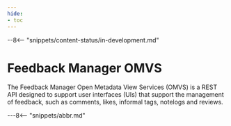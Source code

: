 ```yaml
---
hide:
- toc
---
```


<!-- SPDX-License-Identifier: CC-BY-4.0 -->
<!-- Copyright Contributors to the Egeria project. -->

--8<-- "snippets/content-status/in-development.md"

# Feedback Manager OMVS

The Feedback Manager Open Metadata View Services (OMVS) is a REST API designed to support user interfaces (UIs) that support the management of feedback, such as comments, likes, informal tags, notelogs and reviews.

---8<-- "snippets/abbr.md"






